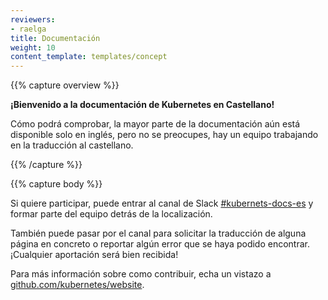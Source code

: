 ```yaml
---
reviewers:
- raelga
title: Documentación
weight: 10
content_template: templates/concept
---
```


{{% capture overview %}}

**¡Bienvenido a la documentación de Kubernetes en Castellano!**

Cómo podrá comprobar, la mayor parte de la documentación aún está disponible solo en inglés, pero no se preocupes, hay un equipo trabajando en la traducción al castellano.

{{% /capture %}}

{{% capture body %}}

Si quiere participar, puede entrar al canal de Slack [#kubernets-docs-es](http://slack.kubernetes.io/) y formar parte del equipo detrás de la localización.

También puede pasar por el canal para solicitar la traducción de alguna página en concreto o reportar algún error que se haya podido encontrar. ¡Cualquier aportación será bien recibida!

Para más información sobre como contribuir, echa un vistazo a [github.com/kubernetes/website](https://github.com/kubernetes/website/).
